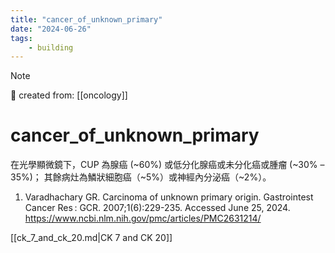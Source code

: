 ```yaml
---
title: "cancer_of_unknown_primary"
date: "2024-06-26"
tags:
    - building
---
```


> [!NOTE]
> 🌱 created from: [[oncology]]

# cancer_of_unknown_primary

在光學顯微鏡下，CUP 為腺癌 (~60%) 或低分化腺癌或未分化癌或腫瘤 (~30% –35%)；
其餘病灶為鱗狀細胞癌（~5%）或神經內分泌癌（~2%）。

1. Varadhachary GR. Carcinoma of unknown primary origin. Gastrointest Cancer Res : GCR. 2007;1(6):229-235. Accessed June 25, 2024. <https://www.ncbi.nlm.nih.gov/pmc/articles/PMC2631214/>
 
[[ck_7_and_ck_20.md|CK 7 and CK 20]]
